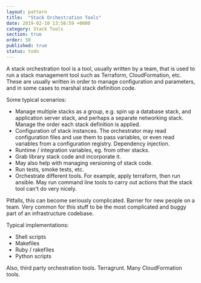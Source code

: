 ```yaml
---
layout: pattern
title:  "Stack Orchestration Tools"
date: 2019-02-10 13:58:59 +0000
category: Stack Tools
section: true
order: 50
published: true
status: todo
---
```


A stack orchestration tool is a tool, usually written by a team, that is used to run a stack management tool such as Terraform, CloudFormation, etc. These are usually written in order to manage configuration and parameters, and in some cases to marshal stack definition code.

Some typical scenarios:

- Manage multiple stacks as a group, e.g. spin up a database stack, and application server stack, and perhaps a separate networking stack. Manage the order each stack definition is applied.
- Configuration of stack instances. The orchestrator may read configuration files and use them to pass variables, or even read variables from a configuration registry. Dependency injection.
- Runtime / integration variables, eg. from other stacks.
- Grab library stack code and incorporate it.
- May also help with managing versioning of stack code.
- Run tests, smoke tests, etc.
- Orchestrate different tools. For example, apply terraform, then run ansible. May run command line tools to carry out actions that the stack tool can't do very nicely.

Pitfalls, this can become seriously complicated. Barrier for new people on a team. Very common for this stuff to be the most complicated and buggy part of an infrastructure codebase.

Typical implementations:
- Shell scripts
- Makefiles
- Ruby / rakefiles
- Python scripts

Also, third party orchestration tools. Terragrunt. Many CloudFormation tools.

